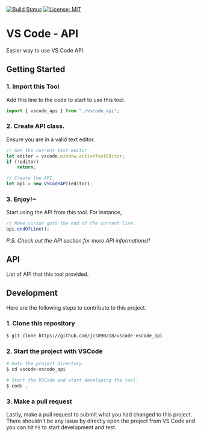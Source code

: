 [![Build Status](https://travis-ci.com/jcs090218/vscode_api.svg?branch=master)](https://travis-ci.com/jcs090218/vscode_api)
[![License: MIT](https://img.shields.io/badge/License-MIT-yellow.svg)](https://opensource.org/licenses/MIT)


# VS Code - API

Easier way to use VS Code API.


## Getting Started
### 1. Import this Tool
Add this line to the code to start to use this tool.
```ts
import { vscode_api } from "./vscode_api";
```

### 2. Create API class.
Ensure you are in a valid text editor.
```ts
// Get the current text editor.
let editor = vscode.window.activeTextEditor;
if (!editor)
    return;

// Create the API.
let api = new VSCodeAPI(editor);
```

### 3. Enjoy!~
Start using the API from this tool. For instance, 
```ts
// Make cursor goto the end of the current line.
api.endOfLine();
```
*P.S. Check out the API section for more API informations!!*


## API
List of API that this tool provided.


## Development
Here are the following steps to contribute to this project. 
### 1. Clone this repository
```bash
$ git clone https://github.com/jcs090218/vscode-vscode_api
```

### 2. Start the project with VSCode
```bash
# Goto the project directory.
$ cd vscode-vscode_api

# Start the VSCode and start developing the tool.
$ code .
```

### 3. Make a pull request
Lastly, make a pull request to submit what you had changed to 
this project. There shouldn't be any issue by directly open the 
project from VS Code and you can hit `F5` to start development 
and test.
